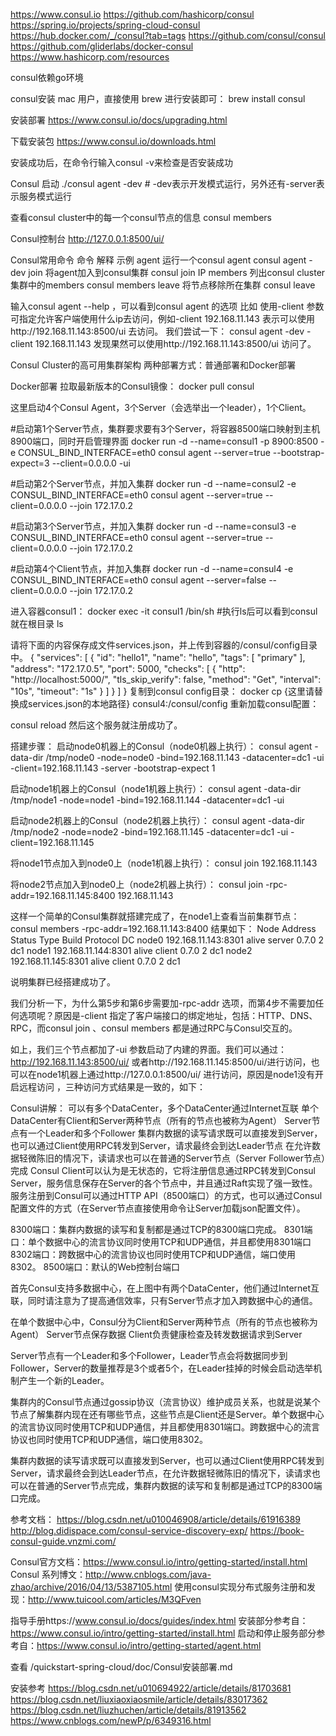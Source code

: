 https://www.consul.io
https://github.com/hashicorp/consul
https://spring.io/projects/spring-cloud-consul
https://hub.docker.com/_/consul?tab=tags
https://github.com/consul/consul
https://github.com/gliderlabs/docker-consul
https://www.hashicorp.com/resources


consul依赖go环境

consul安装
mac 用户，直接使用 brew 进行安装即可： brew install consul

安装部署
https://www.consul.io/docs/upgrading.html


下载安装包
https://www.consul.io/downloads.html


安装成功后，在命令行输入consul -v来检查是否安装成功

Consul 启动
./consul agent -dev           # -dev表示开发模式运行，另外还有-server表示服务模式运行


查看consul cluster中的每一个consul节点的信息
consul members

Consul控制台
http://127.0.0.1:8500/ui/


Consul常用命令
命令	解释	示例
agent	运行一个consul agent	consul agent -dev
join	将agent加入到consul集群	consul join IP
members	列出consul cluster集群中的members	consul members
leave	将节点移除所在集群	consul leave


输入consul agent --help ，可以看到consul agent 的选项
比如
使用-client 参数可指定允许客户端使用什么ip去访问，例如-client 192.168.11.143 表示可以使用http://192.168.11.143:8500/ui 去访问。
我们尝试一下：
consul agent -dev -client 192.168.11.143
发现果然可以使用http://192.168.11.143:8500/ui 访问了。




Consul Cluster的高可用集群架构
两种部署方式：普通部署和Docker部署


Docker部署
拉取最新版本的Consul镜像：
docker pull consul

这里启动4个Consul Agent，3个Server（会选举出一个leader），1个Client。

#启动第1个Server节点，集群要求要有3个Server，将容器8500端口映射到主机8900端口，同时开启管理界面
docker run -d --name=consul1 -p 8900:8500 -e CONSUL_BIND_INTERFACE=eth0 consul agent --server=true --bootstrap-expect=3 --client=0.0.0.0 -ui
 
#启动第2个Server节点，并加入集群
docker run -d --name=consul2 -e CONSUL_BIND_INTERFACE=eth0 consul agent --server=true --client=0.0.0.0 --join 172.17.0.2
 
#启动第3个Server节点，并加入集群
docker run -d --name=consul3 -e CONSUL_BIND_INTERFACE=eth0 consul agent --server=true --client=0.0.0.0 --join 172.17.0.2
 
#启动第4个Client节点，并加入集群
docker run -d --name=consul4 -e CONSUL_BIND_INTERFACE=eth0 consul agent --server=false --client=0.0.0.0 --join 172.17.0.2

进入容器consul1：
docker exec -it consul1 /bin/sh
#执行ls后可以看到consul就在根目录
ls

请将下面的内容保存成文件services.json，并上传到容器的/consul/config目录中。
{
  "services": [
    {
      "id": "hello1",
      "name": "hello",
      "tags": [
        "primary"
      ],
      "address": "172.17.0.5",
      "port": 5000,
      "checks": [
        {
        "http": "http://localhost:5000/",
        "tls_skip_verify": false,
        "method": "Get",
        "interval": "10s",
        "timeout": "1s"
        }
      ]
    }
  ]
}
复制到consul config目录：
docker cp {这里请替换成services.json的本地路径} consul4:/consul/config
重新加载consul配置：

consul reload
然后这个服务就注册成功了。



搭建步骤：
启动node0机器上的Consul（node0机器上执行）：
consul agent -data-dir /tmp/node0 -node=node0 -bind=192.168.11.143 -datacenter=dc1 -ui -client=192.168.11.143 -server -bootstrap-expect 1

启动node1机器上的Consul（node1机器上执行）：
consul agent -data-dir /tmp/node1 -node=node1 -bind=192.168.11.144 -datacenter=dc1 -ui

启动node2机器上的Consul（node2机器上执行）：
consul agent -data-dir /tmp/node2 -node=node2 -bind=192.168.11.145 -datacenter=dc1 -ui -client=192.168.11.145

将node1节点加入到node0上（node1机器上执行）：
consul join 192.168.11.143

将node2节点加入到node0上（node2机器上执行）：
consul join -rpc-addr=192.168.11.145:8400  192.168.11.143

这样一个简单的Consul集群就搭建完成了，在node1上查看当前集群节点：
consul members -rpc-addr=192.168.11.143:8400
结果如下：
Node   Address              Status  Type    Build  Protocol  DC
node0  192.168.11.143:8301  alive   server  0.7.0  2         dc1
node1  192.168.11.144:8301  alive   client  0.7.0  2         dc1
node2  192.168.11.145:8301  alive   client  0.7.0  2         dc1

说明集群已经搭建成功了。

我们分析一下，为什么第5步和第6步需要加-rpc-addr 选项，而第4步不需要加任何选项呢？原因是-client 指定了客户端接口的绑定地址，包括：HTTP、DNS、RPC，而consul join 、consul members 都是通过RPC与Consul交互的。

如上，我们三个节点都加了-ui 参数启动了内建的界面。我们可以通过：http://192.168.11.143:8500/ui/ 或者http://192.168.11.145:8500/ui/进行访问，也可以在node1机器上通过http://127.0.0.1:8500/ui/ 进行访问，原因是node1没有开启远程访问 ，三种访问方式结果是一致的，如下：






Consul讲解：
可以有多个DataCenter，多个DataCenter通过Internet互联
单个DataCenter有Client和Server两种节点（所有的节点也被称为Agent）
Server节点有一个Leader和多个Follower
集群内数据的读写请求既可以直接发到Server，也可以通过Client使用RPC转发到Server，请求最终会到达Leader节点
在允许数据轻微陈旧的情况下，读请求也可以在普通的Server节点（Server Follower节点）完成
Consul Client可以认为是无状态的，它将注册信息通过RPC转发到Consul Server，服务信息保存在Server的各个节点中，并且通过Raft实现了强一致性。
服务注册到Consul可以通过HTTP API（8500端口）的方式，也可以通过Consul配置文件的方式（在Server节点直接使用命令让Server加载json配置文件）。


8300端口：集群内数据的读写和复制都是通过TCP的8300端口完成。
8301端口：单个数据中心的流言协议同时使用TCP和UDP通信，并且都使用8301端口
8302端口：跨数据中心的流言协议也同时使用TCP和UDP通信，端口使用8302。
8500端口：默认的Web控制台端口


首先Consul支持多数据中心，在上图中有两个DataCenter，他们通过Internet互联，同时请注意为了提高通信效率，只有Server节点才加入跨数据中心的通信。

在单个数据中心中，Consul分为Client和Server两种节点（所有的节点也被称为Agent）
Server节点保存数据
Client负责健康检查及转发数据请求到Server

Server节点有一个Leader和多个Follower，Leader节点会将数据同步到Follower，Server的数量推荐是3个或者5个，在Leader挂掉的时候会启动选举机制产生一个新的Leader。

集群内的Consul节点通过gossip协议（流言协议）维护成员关系，也就是说某个节点了解集群内现在还有哪些节点，这些节点是Client还是Server。单个数据中心的流言协议同时使用TCP和UDP通信，并且都使用8301端口。跨数据中心的流言协议也同时使用TCP和UDP通信，端口使用8302。

集群内数据的读写请求既可以直接发到Server，也可以通过Client使用RPC转发到Server，请求最终会到达Leader节点，在允许数据轻微陈旧的情况下，读请求也可以在普通的Server节点完成，集群内数据的读写和复制都是通过TCP的8300端口完成。




参考文档：
https://blog.csdn.net/u010046908/article/details/61916389
http://blog.didispace.com/consul-service-discovery-exp/
https://book-consul-guide.vnzmi.com/

Consul官方文档：https://www.consul.io/intro/getting-started/install.html
Consul 系列博文：http://www.cnblogs.com/java-zhao/archive/2016/04/13/5387105.html
使用consul实现分布式服务注册和发现：http://www.tuicool.com/articles/M3QFven

指导手册https://www.consul.io/docs/guides/index.html
安装部分参考自：https://www.consul.io/intro/getting-started/install.html
启动和停止服务部分参考自：https://www.consul.io/intro/getting-started/agent.html


查看
/quickstart-spring-cloud/doc/Consul安装部署.md




安装参考
https://blog.csdn.net/u010694922/article/details/81703681
https://blog.csdn.net/liuxiaoxiaosmile/article/details/83017362
https://blog.csdn.net/liuzhuchen/article/details/81913562
https://www.cnblogs.com/newP/p/6349316.html




